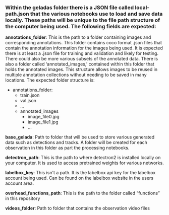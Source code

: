 ### Within the geladas folder there is a JSON file called local-path.json that the various notebooks use to load and save data locally. These paths will be unique to the file path structure of the computer being used. The following fields are expected:

**annotations_folder**: This is the path to a folder containing images and corresponding annotations. This folder contains coco format .json files that contain the annotation information for the images being used. It is expected there is at least a .json file for training and validation and likely for testing. There could also be more various subsets of the annotated data. There is also a folder called ‘annotated_images,’ contained within this folder that holds the annotated images. This structure allows images to be reused in multiple annotation collections without needing to be saved in many locations.
The expected folder structure is:
  - annotations_folder:
    - train.json
    - val.json
    - …
    - annotated_images
      - image_file0.jpg
      - image_file1.jpg
      - ...

**base_gelada**: Path to folder that will be used to store various generated data such as detections and tracks. A folder will be created for each observation in this folder as part the processing notebooks.

**detectron_path**: This is the path to where detectron2 is installed locally on your computer. It is used to access pretrained weights for various networks. 

**labelbox_key**: This isn't a path. It is the labelbox api key for the labelbox account being used. Can be found on the labelbox website in the users account area. 

**overhead_functions_path**: This is the path to the folder called “functions” in this repository

**videos_folder**: Path to folder that contains the observation video files







